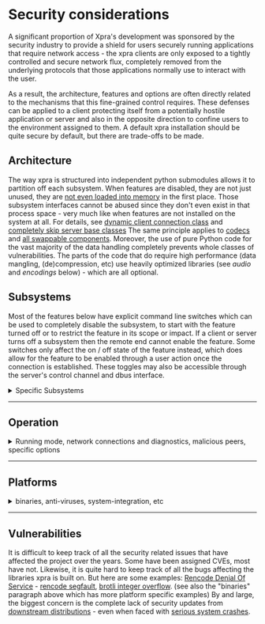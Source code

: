 # Security considerations

A significant proportion of Xpra's development was sponsored by the security industry to provide a shield for users securely running applications that require network access - the xpra clients are only exposed to a tightly controlled and secure network flux,
completely removed from the underlying protocols that those applications normally use to interact with the user.

As a result, the architecture, features and options are often directly related to the mechanisms that this fine-grained control requires.
These defenses can be applied to a client protecting itself from a potentially hostile application or server and also in the opposite direction to confine users to the environment assigned to them.
A default xpra installation should be quite secure by default, but there are trade-offs to be made.


## Architecture
The way xpra is structured into independent python submodules allows it to partition off each subsystem.
When features are disabled, they are not just unused, they are [not even loaded into memory](https://github.com/Xpra-org/xpra/issues/1861#issuecomment-76549942500) in the first place. Those subsystem interfaces cannot be abused since they don't even exist in that process space - very much like when features are not installed on the system at all.
For details, see [dynamic client connection class](https://github.com/Xpra-org/xpra/issues/2351) and [completely skip server base classes](https://github.com/Xpra-org/xpra/issues/1838)
The same principle applies to [codecs](https://github.com/Xpra-org/xpra/issues/2344) and [all swappable components](https://github.com/Xpra-org/xpra/issues/614).
Moreover, the use of pure Python code for the vast majority of the data handling completely prevents whole classes of vulnerabilities. The parts of the code that do require high performance (data mangling, (de)compression, etc) use heavily optimized libraries (see _audio_ and _encodings_ below) - which are all optional.


## Subsystems
Most of the features below have explicit command line switches which can be used to completely disable the subsystem, to start with the feature turned off or to restrict the feature in its scope or impact.
If a client or server turns off a subsystem then the remote end cannot enable the feature. Some switches only affect the on / off state of the feature instead, which does allow for the feature to be enabled through a user action once the connection is established.
These toggles may also be accessible through the server's control channel and dbus interface.

<details>
  <summary>Specific Subsystems</summary>

### [Clipboard](../Features/Clipboard.md)
Obviously, from a security perspective, the safest clipboard is one that is disabled (`--clipboard=no`)
but that is not always an acceptable compromise for end users, in which case limiting the `--clipboard-direction` may be enough.
Beyond this, there are many other tunables in the [clipboard subsystem](https://github.com/Xpra-org/xpra/tree/master/xpra/clipboard)
and its various OS specific implementations. This can be used to restrict the rate and size of the data transferred, filter out certain types of contents,
select which clipboards can be accessed (for platforms that support more than one clipboard type), the type of data exchanged, etc..
Pictures transferred using the clipboard from server to client are sanitized (re-encoded) and watermarked.

### [Audio](../Features/Audio.md)
Very much like the clipboard, the safest way to handle audio is to not forward it at all.
If audio forwarding has to be enabled, not all codecs are equal from a security point of view.
Using a codec without a container reduces the complexity somewhat, but using a raw audio format like `wav` is the safest option since there is no parsing involved. The downside is that this is an uncompressed format, though xpra does offer the option to compress `wav` using `lz4`.
That said, `mp3` is now over 30 years old and the libraries parsing it are very mature.
Other codecs have had a few issues in more recent times (ie: [faac and faad2 security issues](https://github.com/Xpra-org/xpra/issues/2474))
xpra runs the audio processing in a separate process which does not have access to the display.

### [Encodings](./Encodings.md)
Xpra supports a large number of picture and video codecs as well as raw uncompressed pixel data.
Each encoding option has different strengths and weaknesses. The raw options `rgb` and `mmap` are obviously the safest since they do not require any parsing, but they can require humongous amounts of bandwidth (ie: tens of Gbps for a 4K window).
Older picture encodings like `png` and `jpeg` are probably the safests due to their maturity.
Video encodings as well as newer picture encodings (often derived from the new generation of video compression techniques, like `webp` and `avif`) are probably less safe due to their level of complexity - see also _hardware access_ below.

### [Printing](../Features/Printing.md)
Printer forwarding presents security challenges for both the server and the client:
* the server parses printer data from the client and then uses privileged commands to create a matching virtual printer. The client can also update the list of printers at any time, causing the whole setup process to be repeated.
* the client receives Postscript or PDF files which are sent to the real printer, this is compartively safer - though parsing bugs for these formats have been found

### [File Transfers](../Features/File-Transfers.md)
This feature has potential for abuse in both directions which is why there are many options to restrict what can be done with it.
File transfers can be disabled completely which is obviously the safest option.
The default settings allow file transfers but a user confirmation is requested before accepting a file or opening it.
The file size and number of concurrent file transfers can also be configured.

### [System Tray](../Features/System-Tray.md) and [Notifications](../Features/Notifications.md) forwarding
These features provide tighter desktop integration which can be seen as a security risk and can be turned off completely.
However, the improved usability usually makes this an acceptable trade-off and these features are enabled by default.

### [Webcam](../Features/Webcam.md)
Although this feature is never turned on by default, it is available.
There are obvious privacy concerns here, and it may be desirable to turn off the feature completely.

### `DBus`
"_D-Bus is a message bus system, a simple way for applications to talk to one another_.
_In addition to interprocess communication, D-Bus helps coordinate process lifecycle_."
This makes `dbus` both a very useful desktop environment component and a wide attack target.
The `--dbus-control` channel should be turned off if unused.

### Hardware Access
Any subsystem that accesses hardware directly is an inherent security risk.
This includes: the [NVENC encoder](./NVENC.md) (see also _proxy server system integration_), hardware OpenGL [server](./OpenGL.md) and [client](./Client-OpenGL.md) acceleration, printer access and some authentication modules.

</details>

---

## Operation

<details>
  <summary>Running mode, network connections and diagnostics, malicious peers, specific options</summary>

### Modes
Some features are harder to implement correctly in [seamless mode](./Seamless.md) because of the inherent complexity of handling windows client side and synchronizing their state. (ie: [window resizing vs readonly mode](https://github.com/Xpra-org/xpra/issues/2137))
By definition, shadow mode gives access to the full desktop, without any kind of restriction - for better or worse.
For these reasons, it may be worth considering [desktop mode](./Start-Desktop.md) instead.

### [Network](../Network) and [Authentication](./Authentication.md)
Xpra supports natively many different types of network connections (`tcp`, `ssl`, `ws`, `wss`, `vnc`, `ssh`, `vsock`, `quic`, etc) and most of these can be [encrypted](../Network/Encryption.md) and multiplexed through a single port.
The safest option will depend on the type of xpra client connecting - but generally speaking, `ssl`, `quic` and `ssh` are considered the safest as they provide host verification and encryption in one protocol.
Each connection can also combine any number of [authentication modules](https://github.com/Xpra-org/xpra/blob/master/docs/Usage/Authentication.md#authentication-modules).

### [Logging](./Logging.md) and diagnostics
Debugging tools and diagnostics can sometimes be at odds with good security practices. When that happens, we usually [err on the side of caution](https://github.com/Xpra-org/xpra/issues/1939) but not always when it affects usability: [http scripts information disclosure](https://github.com/Xpra-org/xpra/pull/3156)
The extensive [debug logging](./Logging.md) capabilities normally obfuscate sensitive information like passwords and keys,
but it may still be possible to glean enough data to be present a real risk. A good preventative measure is to disable remote logging and turn off the server's control channel (#3573).
The xpra shell is a very powerful debugging feature which allows full access to all the data structures held in the client and server. It is disabled by default.

### Malicious clients and servers
Servers should be using authentication, so typically this means that malicious clients have had their authentication credentials compromised or perhaps the whole clients is compromised.
Clients should be using SSL certificates or SSH host keys to verify the identity of a server. A malicious server would be one that has been compromised or which is running a compromised application (ie: a browser).

As per the list above, if the specific subsystem is not disabled, a malicious actor may be able to:
* collect information about the remote peer: xpra and library versions, network connection, etc
* send malicious files to be downloaded or opened by the client, documents to be printed
* send notifications trying to impersonate local applications or to mislead the client
* monitor all application or client clipboard transfers and copy the data
* play a misleading audio stream, etc
Moreover, a malicious server would be able to easily take screen captures of all applications, record all pointer events and keystrokes - making it relatively easy to capture any credentials typed into the session.

### Options
Some specific options have a direct impact on the security of the system:
* `start-new-commands` this is precisely a remote command execution and should be disabled if the client is not trusted
* `terminate-children` should be used to prevent child commands from lingering - most commands are killed when their connection to the display is terminated, but some may survive
* `exit-with-children` to terminate servers when applications are closed
* `exit-with-client` to terminate when clients exit
* `idle-timeout` to prevent unused client sessions from consuming server resources
* `server-idle-timeout` to prevent unused servers from consuming resources
* `start-via-proxy` causes the sessions to be registered with the system's login service, which usually has the effect of moving them to their own session control group
* `systemd-run` runs the server in a transient systemd scope unit
* `proxy-start-sessions=yes|no` should be disabled if only existing sessions should be accessed via the proxy server
* `daemon`, `chdir`, `pidfile`, `log-dir` and `log-file`: the server's filesystem context
* `remote-xpra` the command executed from client SSH connections
* `source=SOURCE` and `env=ENV`: anything that modifies the server's environment variables can potentially be used to subvert the server process
* `source-start=SOURCE_START`, `start-env=START_ENV`: as above, but for commands started by the server
* `mdns` will advertise sessions on local networks
* `readonly` sessions are unable to receive any keyboard or pointer input
* `sharing` and `lock` control if and when sessions are transferred between clients
* `border`, `min-size`, `max-size`, `modal-windows`: to distinguish and constrain remote windows
* `challenge-handlers` to restrict the type of authentication mechanisms the client will use (ie: prevent password prompts)
* `uinput` virtual devices should be avoided as they can be used to inject input events into a system at a lower level
</details>


---

## Platforms

<details>
  <summary>binaries, anti-viruses, system-integration, etc</summary>

### [Build options](../Build)
By default, xpra is built using strict compilation options and any warning will cause the build to fail (`-Werror`).
Whenever needed or required (libraries missing in a specific distribution or variant thereof),
the xpra project provides up-to-date versions of key libraries on many platforms: https://github.com/Xpra-org/xpra/tree/master/packaging/ and not just xpra. That said, binaries..

### Binaries - MS Windows and MacOS
The distribution of binary bundles applies to MS Windows, MacOS builds and also on Linux when using formats like `appimage`, `flatpak`, `snap` (these formats are not currently supported, in part because of this particular problem) or - to a lesser extent - with container builds.
The issue here is that by bundling all these libraries into one container format (ie: `EXE` or `DMG`), it becomes impossible to propagate library updates in a timely manner.
This means that it may take weeks or months before the patch for a zero-day exploit is deployed.
Sadly, this is not a theoretical issue: [pdfium 0-day](https://github.com/Xpra-org/xpra/issues/2470), [putty vulnerability](https://github.com/Xpra-org/xpra/issues/2222), [tortoisesvn unpatched security fix](https://github.com/Xpra-org/xpra/commit/ac9b2f86b19bdad8194f494ecf57877eaa577b81) and many many more.
The MS Windows libraries are maintained by [MSYS2](https://www.msys2.org/), the MacOS libraries are maintained using our fork of [gtk-osx-build](https://github.com/Xpra-org/gtk-osx-build)

### Anti-viruses
Because of the way xpra intercepts and injects pointer and keyboard events - and the API it uses to perform these tasks, it is regularly misidentified as malware:
[f-secure and bitdefender false-positive](https://github.com/Xpra-org/xpra/issues/2088#issuecomment-765511350), [Microsoft AI](https://github.com/Xpra-org/xpra/issues/2781#issuecomment-765546100)

### [HTML5](https://github.com/Xpra-org/xpra-html5)
The builtin web server ships with fairly restrictive [http headers and content security policy](https://github.com/Xpra-org/xpra/issues/1741), even [blocking some valid use cases by default](https://github.com/Xpra-org/xpra/issues/3442) - though we could [go even further](https://github.com/Xpra-org/xpra/issues/3100).
For security issues related to the html5 client, please refer to [xpra-html5 project issues](https://github.com/Xpra-org/xpra-html5/issues)

### SELinux
On Linux systems that support it, xpra includes an SELinux policy to properly confine
its server process whilst still giving it access to the paths and sockets it needs to function: https://github.com/Xpra-org/xpra/tree/master/fs/share/selinux

### System Integration
The xpra server and client(s) can both be embedded with or integrated into other sotware components, this completely changes the security profile of the solution.
For example:
* By using an external websocket proxy (ie: [Apache HTTP Proxy](./Apache-Proxy.md)) one can shield the xpra server from potentially hostile external traffic and add a separately configured authentication layer with only minimal latency costs (when configured properly)
* Xpra's own [proxy server](./Proxy-Server.md) can be used to provide hardware acceleration within a different context than the one that is executing user applications.
* Running the [system-wide proxy server](./Service.md) provides tighter integration into the system's session service, which has both pros and cons: potentially better session accounting and control, at the cost of running a privileged service
* OpenGL hardware acceleration via [WSL - Windows Subsystem for Linux](./WSL.md)

### Containers - VM
Using containers or virtual machines is a very popular way of deploying xpra, both offer a strong extra security layer which can also be used to restrict access to system resources - though this limited access to the underlying hardware also restricts hardware acceleration options.

</details>


---


## Vulnerabilities
It is difficult to keep track of all the security related issues that have affected the project over the years.
Some have been assigned CVEs, most have not.
Likewise, it is quite hard to keep track of all the bugs affecting the libraries xpra is built on. But here are some examples: [Rencode Denial Of Service](https://packetstormsecurity.com/files/164084/) - [rencode segfault](https://github.com/Xpra-org/xpra/issues/1217), [brotli integer overflow](https://github.com/Xpra-org/xpra/commit/781fb67827f891f427c66d9988b8423049954b64). (see also the "binaries" paragraph above which has more platform specific examples)
By and large, the biggest concern is the complete lack of security updates from [downstream distributions](https://github.com/Xpra-org/xpra/wiki/Distribution-Packages) - even when faced with [serious system crashes](https://github.com/Xpra-org/xpra/issues/2834).
